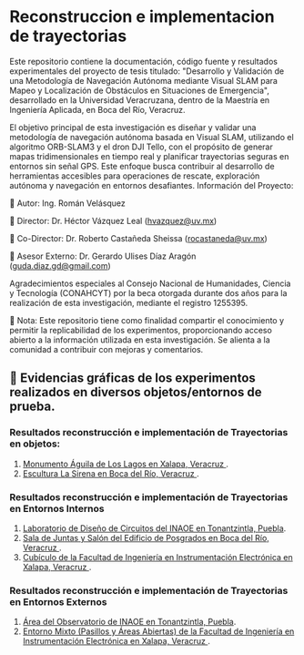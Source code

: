 # Reconstruccion e implementacion de trayectorias

Este repositorio contiene la documentación, código fuente y resultados experimentales del proyecto de tesis titulado:
"Desarrollo y Validación de una Metodología de Navegación Autónoma mediante Visual SLAM para Mapeo y Localización de Obstáculos en Situaciones de Emergencia", desarrollado en la Universidad Veracruzana, dentro de la Maestría en Ingeniería Aplicada, en Boca del Río, Veracruz.

El objetivo principal de esta investigación es diseñar y validar una metodología de navegación autónoma basada en Visual SLAM, utilizando el algoritmo ORB-SLAM3 y el dron DJI Tello, con el propósito de generar mapas tridimensionales en tiempo real y planificar trayectorias seguras en entornos sin señal GPS. Este enfoque busca contribuir al desarrollo de herramientas accesibles para operaciones de rescate, exploración autónoma y navegación en entornos desafiantes.
Información del Proyecto:

📌 Autor: Ing. Román Velásquez

📌 Director: Dr. Héctor Vázquez Leal (hvazquez@uv.mx)

📌 Co-Director: Dr. Roberto Castañeda Sheissa (rocastaneda@uv.mx)

📌 Asesor Externo: Dr. Gerardo Ulises Díaz Aragón (guda.diaz.gd@gmail.com)

Agradecimientos especiales al Consejo Nacional de Humanidades, Ciencia y Tecnología (CONAHCYT) por la beca otorgada durante dos años para la realización de esta investigación, mediante el registro 1255395.

📌 Nota: Este repositorio tiene como finalidad compartir el conocimiento y permitir la replicabilidad de los experimentos, proporcionando acceso abierto a la información utilizada en esta investigación. Se alienta a la comunidad a contribuir con mejoras y comentarios.

## 🔹 Evidencias gráficas de los experimentos realizados en diversos objetos/entornos de prueba.

### Resultados reconstrucción e implementación de Trayectorias en objetos:
1. [Monumento Águila de Los Lagos en Xalapa, Veracruz ](https://www.youtube.com/watch?v=6EgwM3oM3rA).
2. [Escultura La Sirena en Boca del Río, Veracruz ](https://www.youtube.com/watch?v=OLKTQWQKxWs).
### Resultados reconstrucción e implementación de Trayectorias en Entornos Internos
1. [Laboratorio de Diseño de Circuitos del INAOE en Tonantzintla, Puebla](https://www.youtube.com/watch?v=8AfKS5QILlc).
2. [Sala de Juntas y Salón del Edificio de Posgrados en Boca del Río, Veracruz ](https://www.youtube.com/watch?v=lwr3lTqrSO4).
3. [Cubı́culo de la Facultad de Ingenierı́a en Instrumentación Electrónica en Xalapa, Veracruz ](https://www.youtube.com/watch?v=2KpgB2VbseQ).
### Resultados reconstrucción e implementación de Trayectorias en Entornos Externos
1. [Área del Observatorio de INAOE en Tonantzintla, Puebla](https://www.youtube.com/watch?v=auChu9-rH2E).
2. [Entorno Mixto (Pasillos y Áreas Abiertas) de la Facultad de Ingenierı́a en Instrumentación Electrónica en Xalapa, Veracruz ](https://www.youtube.com/watch?v=wbwutqgBZl4).
